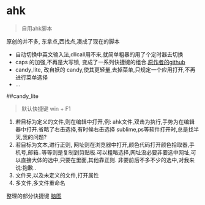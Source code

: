 # ahk
>自用ahk脚本

 原创的并不多, 东拿点,西找点,凑成了现在的脚本
 - 自动切换中英文输入法,dllcall用不来,就简单粗暴的用了个定时器去切换
 - caps 的加强,不再是大写锁, 变成了一系列快捷键的组合.[原作者的github](https://github.com/Vonng/Configuration/tree/master/win)
 - candy_lite, 改自妖的 candy,使其更轻量,去掉菜单,只规定一个应用打开,不再进行菜单选择
 - ...

##candy_lite
>默认快捷键 win + F1 

 1. 若目标为定义的文件,则在编辑中打开,例: ahk文件,双击为执行,手势为在编辑器中打开.省略了右击选择,有时候右击选择 sublime,ps等软件打开时,总是找半天,我的问题?
 2. 若目标为文本,进行正则, 网址则在浏览器中打开,颜色代码打开颜色拾取器,手机号,邮箱..等等则是复制到剪贴板.可以粗略选择,网址没必要非要选中网址,可以直接大体的选中,只要在里面,其他靠正则. 非要前后不多不少的选中,对我来说:抱歉..
 3. 文件夹,以及未定义的文件,打开属性
 4. 多文件,多文件重命名

整理的部分快捷键 [脑图](http://naotu.baidu.com/file/5faf1fb9accb5462afa776f8608abd15?token=23fb4c42ad0c539f)
